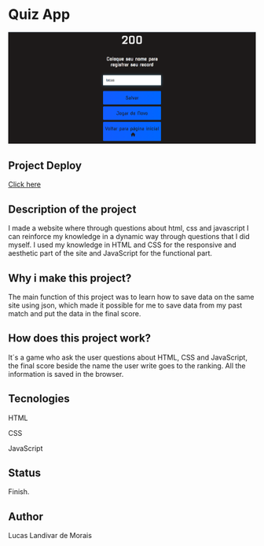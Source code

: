 <h1>Quiz App</h1>
  <img src="img/Captura de Tela (81).png">

<h2>Project Deploy</h2>
 <a href="https://quiz-6h30q7luq-lucaslandivar.vercel.app">Click here</a>
  
<h2>Description of the project</h2>
<p>I made a website where through questions about html, css and javascript I can reinforce my knowledge in a dynamic way through questions that I did myself.
I used my knowledge in HTML and CSS for the responsive and aesthetic part of the site and JavaScript for the functional part.
</p> 

<h2>Why i make this project?</h2>
<p>The main function of this project was to learn how to save data on the same site using json, which made it possible for me to save data from my past match and put the data in the final score.</p>

<h2>How does this project work?</h2>
<P>It´s a game who ask the user questions about HTML, CSS and JavaScript, the final score beside the name the user write goes to the ranking. All the information is saved in the browser.</p>

<h2>Tecnologies</h2>
<p>HTML</p>
<p>CSS</p>
<p>JavaScript</p>

<h2>Status</h2>
<p>Finish.</p>

<h2>Author</h2>
<p>Lucas Landivar de Morais</p>
